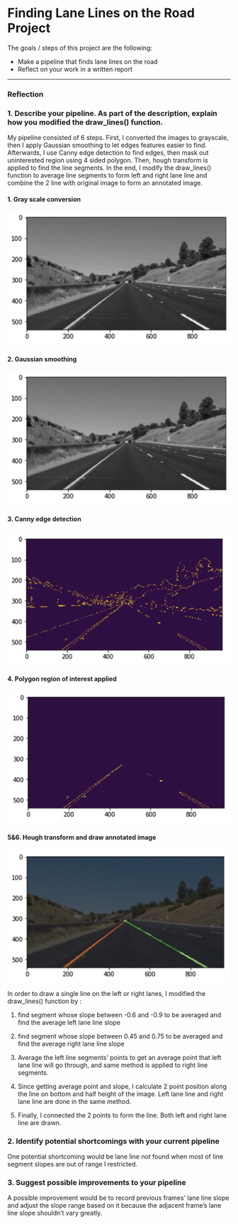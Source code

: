 # Finding Lane Lines on the Road Project

The goals / steps of this project are the following:
* Make a pipeline that finds lane lines on the road
* Reflect on your work in a written report


[//]: # (Image References)

[image1]: ./output_images/gray.png "Grayscale"
[image2]: ./output_images/gaussian.png "Gaussian"
[image3]: ./output_images/canny.png "Canny"
[image4]: ./output_images/polyroi.png "polyroi"
[image5]: ./output_images/hough_annotate.png "hough_annotate"

---

### Reflection

### 1. Describe your pipeline. As part of the description, explain how you modified the draw_lines() function.

My pipeline consisted of 6 steps. First, I converted the images to grayscale, then I apply Gaussian smoothing to let edges features easier to find. Afterwards, I use Canny edge detection to find edges, then mask out uninterested region using 4 sided polygon. Then, hough transform is applied to find the line segments. In the end, I modify the draw_lines() function to average line segments to form left and right lane line and combine the 2 line with original image to form an annotated image.

#### 1. Gray scale conversion

![alt text][image1]

#### 2. Gaussian smoothing

![alt text][image2]

#### 3. Canny edge detection

![alt text][image3]

#### 4. Polygon region of interest applied

![alt text][image4]

#### 5&6. Hough transform and draw annotated image

![alt text][image5]

In order to draw a single line on the left or right lanes, I modified the draw_lines() function by :
1. find segment whose slope between -0.6 and -0.9 to be averaged and find the average left lane line slope

2. find segment whose slope between 0.45 and 0.75 to be averaged and find the average right lane line slope

3. Average the left line segments' points to get an average point that left lane line will go through, and same method is applied to right line segments.

4. Since getting average point and slope, I calculate 2 point position along the line on bottom and half height of the image. Left lane line and right lane line are done in the same method.

5. Finally, I connected the 2 points to form the line. Both left and right lane line are drawn.


### 2. Identify potential shortcomings with your current pipeline

One potential shortcoming would be lane line not found when most of line segment slopes are out of range I restricted.


### 3. Suggest possible improvements to your pipeline

A possible improvement would be to record previous frames’ lane line slope and adjust the slope range based on it because the adjacent frame’s lane line slope shouldn’t vary greatly.



